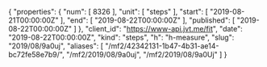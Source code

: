 {
  "properties": {
    "num": [
      8326
    ],
    "unit": [
      "steps"
    ],
    "start": [
      "2019-08-21T00:00:00Z"
    ],
    "end": [
      "2019-08-22T00:00:00Z"
    ],
    "published": [
      "2019-08-22T00:00:00Z"
    ]
  },
  "client_id": "https://www-api.jvt.me/fit",
  "date": "2019-08-22T00:00:00Z",
  "kind": "steps",
  "h": "h-measure",
  "slug": "2019/08/9a0uj",
  "aliases": [
    "/mf2/42342131-1b47-4b31-ae14-bc72fe58e7b9/",
    "/mf2/2019/08/9a0uj",
    "/mf2/2019/08/9a0Uj"
  ]
}
